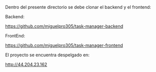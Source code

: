 Dentro del presente directorio se debe clonar el backend y el frontend:


Backend:

https://github.com/miguelpro305/task-manager-backend

FrontEnd:

https://github.com/miguelpro305/task-manager-frontend

El proyecto se encuentra despelgado en:

http://44.204.23.162
